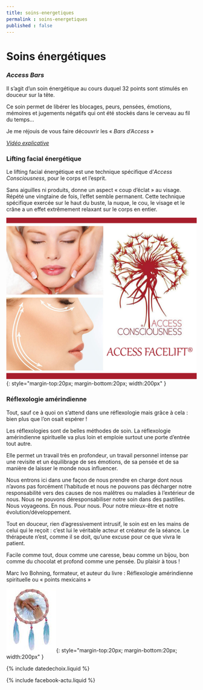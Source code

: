 ```yaml
---
title: soins-energetiques
permalink : soins-energetiques
published : false
---
```


# Soins énergétiques

### *Access Bars*

Il s’agit d’un soin énergétique au cours duquel 32 points sont stimulés en douceur sur la tête.

Ce soin permet de libérer les blocages, peurs, pensées, émotions, mémoires et jugements négatifs qui ont été stockés dans le cerveau au fil du temps…

Je me réjouis de vous faire découvrir les « *Bars d’Access* »

[*Vidéo explicative*](https://www.youtube.com/watch?v=Cc4Kx6bJSvM)

### Lifting facial énergétique

Le lifting facial énergétique est une technique spécifique d’*Access Consciousness*, pour le corps et l’esprit.

Sans aiguilles ni produits, donne un aspect « coup d’éclat » au visage. Répété une vingtaine de fois, l’effet semble permanent. Cette technique spécifique exercée sur le haut du buste, la nuque, le cou, le visage et le crâne a un effet extrêmement relaxant sur le corps en entier.

![](./images/facelift.jpg){: style="margin-top:20px; margin-bottom:20px; width:200px" }

### Réflexologie amérindienne

Tout, sauf ce à quoi on s’attend dans une réflexologie mais grâce à cela : bien plus que l’on osait espérer !

Les réflexologies sont de belles méthodes de soin. La réflexologie amérindienne spirituelle va plus loin et emploie surtout une porte d’entrée tout autre.

Elle permet un travail très en profondeur, un travail personnel intense par une revisite et un équilibrage de ses émotions, de sa pensée et de sa manière de laisser le monde nous influencer.

Nous entrons ici dans une façon de nous prendre en charge dont nous n’avons pas forcément l’habitude et nous ne pouvons pas décharger notre responsabilité vers des causes de nos malêtres ou maladies à l’extérieur de nous. Nous ne pouvons déresponsabiliser notre soin dans des pastilles. Nous voyageons. En nous. Pour nous. Pour notre mieux-être et notre évolution/développement.

Tout en douceur, rien d’agressivement intrusif, le soin est en les mains de celui qui le reçoit : c’est lui le véritable acteur et créateur de la séance. Le thérapeute n’est, comme il se doit, qu’une excuse pour ce que vivra le patient.

Facile comme tout, doux comme une caresse, beau comme un bijou, bon comme du chocolat et profond comme une pensée. Du plaisir à tous !

Marc Ivo Bohning, formateur, et auteur du livre : Réflexologie amérindienne spirituelle ou « points mexicains »

![](./images/reflexoamerindienne.jpg){: style="margin-top:20px; margin-bottom:20px; width:200px" }

{% include datedechoix.liquid %}

{% include facebook-actu.liquid %}
